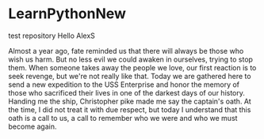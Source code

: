# LearnPythonNew
test repository
Hello AlexS

Almost a year ago, fate reminded us that there will always be those who wish us harm. But no less evil we could awaken in ourselves, trying to stop them. When someone takes away the people we love, our first reaction is to seek revenge, but we're not really like that. Today we are gathered here to send a new expedition to the USS Enterprise and honor the memory of those who sacrificed their lives in one of the darkest days of our history. Handing me the ship, Christopher pike made me say the captain's oath. At the time, I did not treat it with due respect, but today I understand that this oath is a call to us, a call to remember who we were and who we must become again.
